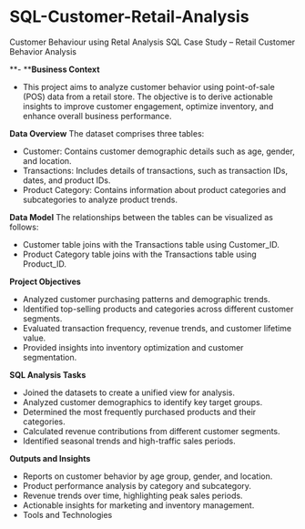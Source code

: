 # SQL-Customer-Retail-Analysis
Customer Behaviour using Retal Analysis SQL Case Study – Retail Customer Behavior Analysis

**- ****Business Context**
- This project aims to analyze customer behavior using point-of-sale (POS) data from a retail store. The objective is to derive actionable insights to improve customer engagement, optimize inventory, and enhance overall business performance.

**Data Overview**
 The dataset comprises three tables:
- Customer: Contains customer demographic details such as age, gender, and location.
- Transactions: Includes details of transactions, such as transaction IDs, dates, and product IDs.
- Product Category: Contains information about product categories and subcategories to analyze product trends.

**Data Model**
The relationships between the tables can be visualized as follows:
- Customer table joins with the Transactions table using Customer_ID.
- Product Category table joins with the Transactions table using Product_ID.

**Project Objectives**
- Analyzed customer purchasing patterns and demographic trends.
- Identified top-selling products and categories across different customer segments.
- Evaluated transaction frequency, revenue trends, and customer lifetime value.
- Provided insights into inventory optimization and customer segmentation.

**SQL Analysis Tasks**
- Joined the datasets to create a unified view for analysis.
- Analyzed customer demographics to identify key target groups.
- Determined the most frequently purchased products and their categories.
- Calculated revenue contributions from different customer segments.
- Identified seasonal trends and high-traffic sales periods.

**Outputs and Insights**
- Reports on customer behavior by age group, gender, and location.
- Product performance analysis by category and subcategory.
- Revenue trends over time, highlighting peak sales periods.
- Actionable insights for marketing and inventory management.
- Tools and Technologies


